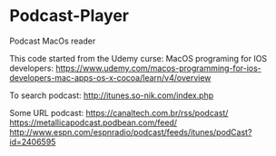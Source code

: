 # Podcast-Player
Podcast MacOs reader

This code started from the Udemy curse: MacOS programing for IOS developers:
https://www.udemy.com/macos-programming-for-ios-developers-mac-apps-os-x-cocoa/learn/v4/overview

To search podcast:
http://itunes.so-nik.com/index.php

Some URL podcast:
https://canaltech.com.br/rss/podcast/
https://metallicapodcast.podbean.com/feed/
http://www.espn.com/espnradio/podcast/feeds/itunes/podCast?id=2406595

